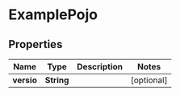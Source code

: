 

# ExamplePojo


## Properties

| Name | Type | Description | Notes |
|------------ | ------------- | ------------- | -------------|
|**versio** | **String** |  |  [optional] |



